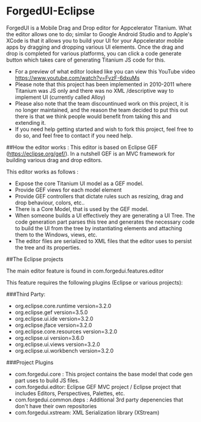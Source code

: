 # ForgedUI-Eclipse
ForgedUI is a Mobile  Drag and Drop editor for Appcelerator Titanium.
What the editor allows one to do; similar to Google Android Studio and to Apple's XCode is that it allows you to build your UI for your Appcelerator mobile apps by dragging and dropping various UI elements. Once the drag and drop is completed for various platforms, you can click a code generate button which takes care of generating Titanium JS code for this. 

* For a preview of what editor looked like you can view this YouTube video https://www.youtube.com/watch?v=FvzF-6dxuMs 
* Please note that this project has been implemented in 2010-2011 where Titanium was JS only and there was no XML /descriptive way to implement UI (currently called Alloy) 
* Please also note that the team discountinued work on this project, it is no longer maintained, and the reason the team decided to put this out there is that we think people would benefit from taking this and extending it. 
* If you need help getting started and wish to fork this project, feel free to do so, and feel free to contact if you need help.


##How the editor works :
This editor is based on Eclipse GEF (https://eclipse.org/gef/). In a nutshell GEF is an MVC framework for building various drag and drop editors.

This editor works as follows : 
- Expose the core Titanium UI model as a GEF model.
- Provide GEF views for each model element 
- Provide GEF controllers that dictate rules such as resizing, drag and drop behaviour, colors, etc.. 
- There is a Core Model, that is used by the GEF model.
- When someone builds a UI effectively they are generating a UI Tree. The code generation part parses this tree and generates the necessary code to build the UI from the tree by instantiating elements and attaching them to the Windows, views, etc. 
- The editor files are serialized to XML files that the editor uses to persist the tree and its properties. 


##The Eclipse projects 

The main editor feature is found in com.forgedui.features.editor

This feature requires the following plugins (Eclipse or various projects): 

###Third Party: 
- org.eclipse.core.runtime version=3.2.0 
- org.eclipse.gef version=3.5.0 
- org.eclipse.ui.ide version=3.2.0 
- org.eclipse.jface version=3.2.0 
- org.eclipse.core.resources version=3.2.0 
- org.eclipse.ui version=3.6.0 
- org.eclipse.ui.views version=3.2.0 
- org.eclipse.ui.workbench version=3.2.0 


###Project Plugins
- com.forgedui.core : This project contains the base model that code gen part uses to build JS files. 
- com.forgedui.editor: Eclipse GEF MVC project / Eclipse project that includes Editors, Perspectives, Palettes, etc. 
- com.forgedui.common.deps : Additional 3rd party depenencies that don't have their own repositories
- com.forgedui.xstream: XML Serialization library (XStream) 



